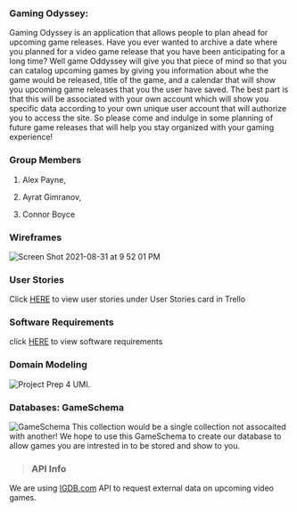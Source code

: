 
### **Gaming Odyssey**: 

Gaming Odyssey is an application that allows people to plan ahead for upcoming game releases. Have you ever wanted to archive a date where you planned for a video game release that you have been anticipating for a long time? Well game Oddyssey will give you that piece of mind so that you can catalog upcoming games by giving you information about whe the game would be released, title of the game, and a calendar that will show you upcoming game releases that you the user have saved. The best part is that this will be associated with your own account which will show you specific data according to your own unique user account that will authorize you to access the site. So please come and indulge in some planning of future game releases that will help you stay organized with your gaming experience!

### **Group Members**

1. Alex Payne,

1. Ayrat Gimranov,  

1. Connor Boyce

### Wireframes

![Screen Shot 2021-08-31 at 9 52 01 PM](https://user-images.githubusercontent.com/81946031/131613987-4d6a6319-43b3-4aed-9ef1-44b8e0f3d4d3.png)


### **User Stories**

Click [HERE](https://trello.com/b/OaAQVuO2/301-group-project) to view user stories under User Stories card in Trello

### Software Requirements

click [HERE](./requirements.md) to view software requirements

### **Domain Modeling**  
![Project Prep 4 UMI](https://user-images.githubusercontent.com/81712870/131445376-37b0d612-6e0f-4c58-b8ba-dc68333e2a3d.png).  

### Databases: **GameSchema**  
![GameSchema](https://user-images.githubusercontent.com/81712870/131456484-e3f71e8d-7abb-45ac-a523-e488e859c2e0.png)
This collection would be a single collection not assocaited with another! 
We hope to use this GameSchema to create our database to allow games you are intrested in to be stored and show to you. 

>### **API Info**
<!-- Add API info file links below -->
We are using [IGDB.com](https://api-docs.igdb.com/) API to request external data on upcoming video games.

